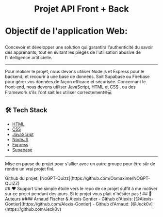 
# <p align="center">Projet API Front + Back</p>
  

# <p align="left">Objectif de l'application Web: </p>
  
Concevoir et développer une solution qui garantira l'authenticité du savoir des apprenants, tout en évitant les pièges de l'utilisation abusive de l'intelligence artificielle. <br>
<hr>
Pour réaliser le projet, nous devons utiliser Node.js et Express pour le backend, et recourir à une base de données. Soit Supabase ou Firebase pour gérer vos données de façon efficace et sécurisée. Concernant le front-end, nous devons utiliser JavaScript, HTML et CSS , ou des Framework s'ils l'ont sait les utiliser correctement🌐💻

## 🛠️ Tech Stack
- [HTML](https://developer.mozilla.org/fr/docs/Web/HTML)
- [CSS](https://developer.mozilla.org/fr/docs/Web/CSS)
- [JavaScript](https://js.org/)
- [NodeJS](https://nodejs.org/)
- [Express](https://expressjs.com/)
- [Supabase](https://supabase.com/)
    
<hr>
<p> Mise en pause du projet pour s'allier avec un autre groupe pour être sûr de rendre un vrai projet fini.</p>
Github du projet: [NoGPT-Quizz](https://github.com/Oomaxime/NOGPT-QUIZZ)

<br>
## ❤️ Support  
Une simple étoile vers le repo de ce projet suffit à me motiver sur ce projet pendant des jours. Si le projet vous plait n'hésiter pas !
## 🙇 Auteurs
#### Arnaud Fischer & Alexis Gontier
- Github d'Alexis: [@Alexis-Gontier](https://github.com/Alexis-Gontier)
- Github d'Arnaud: [@Jeck0v](https://github.com/Jeck0v)
        

        
        

